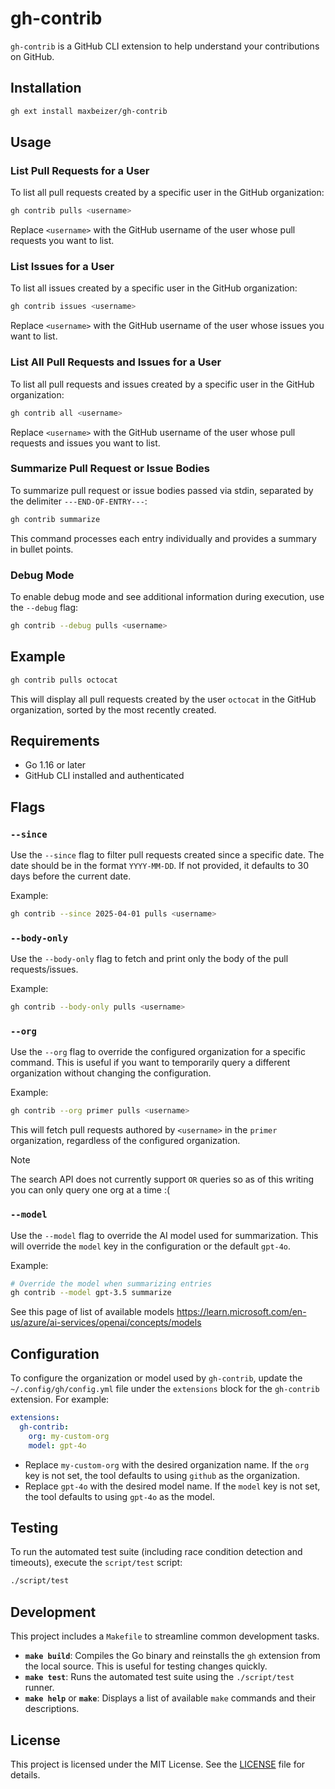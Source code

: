 # gh-contrib

`gh-contrib` is a GitHub CLI extension to help understand your contributions on GitHub.

## Installation

```bash
gh ext install maxbeizer/gh-contrib
```

## Usage

### List Pull Requests for a User

To list all pull requests created by a specific user in the GitHub organization:

```bash
gh contrib pulls <username>
```

Replace `<username>` with the GitHub username of the user whose pull requests you want to list.

### List Issues for a User

To list all issues created by a specific user in the GitHub organization:

```bash
gh contrib issues <username>
```

Replace `<username>` with the GitHub username of the user whose issues you want to list.

### List All Pull Requests and Issues for a User

To list all pull requests and issues created by a specific user in the GitHub organization:

```bash
gh contrib all <username>
```

Replace `<username>` with the GitHub username of the user whose pull requests and issues you want to list.

### Summarize Pull Request or Issue Bodies

To summarize pull request or issue bodies passed via stdin, separated by the delimiter `---END-OF-ENTRY---`:

```bash
gh contrib summarize
```

This command processes each entry individually and provides a summary in bullet points.

### Debug Mode

To enable debug mode and see additional information during execution, use the `--debug` flag:

```bash
gh contrib --debug pulls <username>
```

## Example

```bash
gh contrib pulls octocat
```

This will display all pull requests created by the user `octocat` in the GitHub organization, sorted by the most recently created.

## Requirements

- Go 1.16 or later
- GitHub CLI installed and authenticated

## Flags

### `--since`

Use the `--since` flag to filter pull requests created since a specific date. The date should be in the format `YYYY-MM-DD`. If not provided, it defaults to 30 days before the current date.

Example:

```bash
gh contrib --since 2025-04-01 pulls <username>
```

### `--body-only`

Use the `--body-only` flag to fetch and print only the body of the pull requests/issues.

Example:

```bash
gh contrib --body-only pulls <username>
```

### `--org`

Use the `--org` flag to override the configured organization for a specific command. This is useful if you want to temporarily query a different organization without changing the configuration.

Example:

```bash
gh contrib --org primer pulls <username>
```

This will fetch pull requests authored by `<username>` in the `primer` organization, regardless of the configured organization.

> [!NOTE]
> The search API does not currently support `OR` queries so as of this writing you can only query one org at a time :(

### `--model`

Use the `--model` flag to override the AI model used for summarization. This will override the `model` key in the configuration or the default `gpt-4o`.

Example:

```bash
# Override the model when summarizing entries
gh contrib --model gpt-3.5 summarize
```

See this page of list of available models https://learn.microsoft.com/en-us/azure/ai-services/openai/concepts/models

## Configuration

To configure the organization or model used by `gh-contrib`, update the `~/.config/gh/config.yml` file under the `extensions` block for the `gh-contrib` extension. For example:

```yaml
extensions:
  gh-contrib:
    org: my-custom-org
    model: gpt-4o
```

- Replace `my-custom-org` with the desired organization name. If the `org` key is not set, the tool defaults to using `github` as the organization.
- Replace `gpt-4o` with the desired model name. If the `model` key is not set, the tool defaults to using `gpt-4o` as the model.

## Testing

To run the automated test suite (including race condition detection and timeouts), execute the `script/test` script:

```bash
./script/test
```

## Development

This project includes a `Makefile` to streamline common development tasks.

- **`make build`**: Compiles the Go binary and reinstalls the `gh` extension from the local source. This is useful for testing changes quickly.
- **`make test`**: Runs the automated test suite using the `./script/test` runner.
- **`make help`** or **`make`**: Displays a list of available `make` commands and their descriptions.

## License

This project is licensed under the MIT License. See the [LICENSE](LICENSE) file for details.
